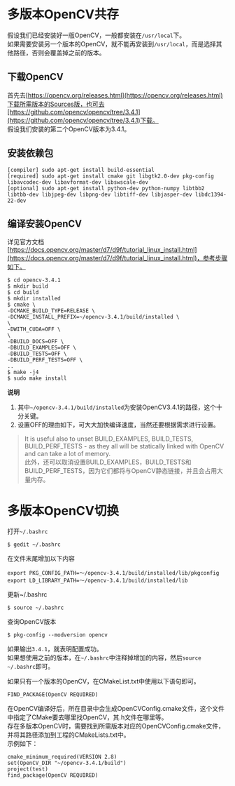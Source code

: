 # 多版本OpenCV共存

假设我们已经安装好一版OpenCV，一般都安装在`/usr/local`下。  
如果需要安装另一个版本的OpenCV，就不能再安装到`/usr/local`，而是选择其他路径，否则会覆盖掉之前的版本。

## 下载OpenCV

首先去[https://opencv.org/releases.html](https://opencv.org/releases.html)下载所需版本的Sources版，也可去[https://github.com/opencv/opencv/tree/3.4.1](https://github.com/opencv/opencv/tree/3.4.1)下载。  
假设我们安装的第二个OpenCV版本为3.4.1。

## 安装依赖包

```
[compiler] sudo apt-get install build-essential
[required] sudo apt-get install cmake git libgtk2.0-dev pkg-config libavcodec-dev libavformat-dev libswscale-dev
[optional] sudo apt-get install python-dev python-numpy libtbb2 libtbb-dev libjpeg-dev libpng-dev libtiff-dev libjasper-dev libdc1394-22-dev
```

## 编译安装OpenCV

详见官方文档[https://docs.opencv.org/master/d7/d9f/tutorial_linux_install.html](https://docs.opencv.org/master/d7/d9f/tutorial_linux_install.html)，参考步骤如下。

```
$ cd opencv-3.4.1
$ mkdir build
$ cd build
$ mkdir installed
$ cmake \
-DCMAKE_BUILD_TYPE=RELEASE \
-DCMAKE_INSTALL_PREFIX=~/opencv-3.4.1/build/installed \
\
-DWITH_CUDA=OFF \
\
-DBUILD_DOCS=OFF \
-DBUILD_EXAMPLES=OFF \
-DBUILD_TESTS=OFF \
-DBUILD_PERF_TESTS=OFF \ 
..
$ make -j4
$ sudo make install
```

**说明**  
1. 其中`~/opencv-3.4.1/build/installed`为安装OpenCV3.4.1的路径，这个十分关键。  
2. 设置OFF的理由如下，可大大加快编译速度，当然还要根据需求进行设置。

> It is useful also to unset BUILD_EXAMPLES, BUILD_TESTS, BUILD_PERF_TESTS - as they all will be statically linked with OpenCV and can take a lot of memory.  
> 此外，还可以取消设置BUILD_EXAMPLES，BUILD_TESTS和BUILD_PERF_TESTS，因为它们都将与OpenCV静态链接，并且会占用大量内存。

# 多版本OpenCV切换

打开`~/.bashrc`

```
$ gedit ~/.bashrc
```

在文件末尾增加以下内容

```
export PKG_CONFIG_PATH=～/opencv-3.4.1/build/installed/lib/pkgconfig
export LD_LIBRARY_PATH=～/opencv-3.4.1/build/installed/lib
```

更新~/.bashrc

```
$ source ~/.bashrc 
```

查询OpenCV版本

```
$ pkg-config --modversion opencv
```

如果输出`3.4.1`，就表明配置成功。  
如果想使用之前的版本，在`~/.bashrc`中注释掉增加的内容，然后`source ~/.bashrc`即可。

如果只有一个版本的OpenCV，在CMakeList.txt中使用以下语句即可。

```
FIND_PACKAGE(OpenCV REQUIRED)
```

在OpenCV编译好后，所在目录中会生成OpenCVConfig.cmake文件，这个文件中指定了CMake要去哪里找OpenCV，其.h文件在哪里等。  
存在多版本OpenCV时，需要找到所需版本对应的OpenCVConfig.cmake文件，并将其路径添加到工程的CMakeLists.txt中。  
示例如下：

```
cmake_minimum_required(VERSION 2.8)  
set(OpenCV_DIR "~/opencv-3.4.1/build")   
project(test)  
find_package(OpenCV REQUIRED) 
```

<!--stackedit_data:
eyJoaXN0b3J5IjpbLTM0NTg1MDkwM119
-->